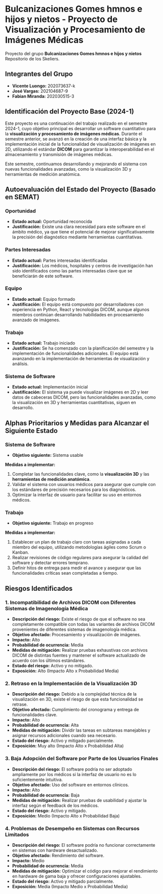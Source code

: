 # Bulcanizaciones Gomes hmnos e hijos y nietos - Proyecto de Visualización y Procesamiento de Imágenes Médicas

Proyecto del grupo **Bulcanizaciones Gomes hmnos e hijos y nietos**  
Repositorio de los Skeliers.

## Integrantes del Grupo

- **Vicente Luongo:** 202073637-k
- **José Vargas:** 202104687-9
- **Fabian Miranda:** 202030515-3

## Identificación del Proyecto Base (2024-1)

Este proyecto es una continuación del trabajo realizado en el semestre 2024-1, cuyo objetivo principal es desarrollar un software cuantitativo para la **visualización y procesamiento de imágenes médicas**. Durante el semestre anterior, se avanzó en la creación de una interfaz básica y la implementación inicial de la funcionalidad de visualización de imágenes en 2D, utilizando el estándar **DICOM** para garantizar la interoperabilidad en el almacenamiento y transmisión de imágenes médicas.

Este semestre, continuamos desarrollando y mejorando el sistema con nuevas funcionalidades avanzadas, como la visualización 3D y herramientas de medición anatómica.

## Autoevaluación del Estado del Proyecto (Basado en SEMAT)

### Oportunidad

- **Estado actual:** Oportunidad reconocida  
- **Justificación:** Existe una clara necesidad para este software en el ámbito médico, ya que tiene el potencial de mejorar significativamente la precisión del diagnóstico mediante herramientas cuantitativas.

### Partes Interesadas

- **Estado actual:** Partes interesadas identificadas  
- **Justificación:** Los médicos, hospitales y centros de investigación han sido identificados como las partes interesadas clave que se beneficiarán de este software.

### Equipo

- **Estado actual:** Equipo formado  
- **Justificación:** El equipo está compuesto por desarrolladores con experiencia en Python, React y tecnologías DICOM, aunque algunos miembros continúan desarrollando habilidades en procesamiento avanzado de imágenes.

### Trabajo

- **Estado actual:** Trabajo iniciado  
- **Justificación:** Se ha comenzado con la planificación del semestre y la implementación de funcionalidades adicionales. El equipo está avanzando en la implementación de herramientas de visualización y análisis.

### Sistema de Software

- **Estado actual:** Implementación inicial  
- **Justificación:** El sistema ya puede visualizar imágenes en 2D y leer datos de cabeceras DICOM, pero las funcionalidades avanzadas, como la visualización en 3D y herramientas cuantitativas, siguen en desarrollo.

## Alphas Prioritarios y Medidas para Alcanzar el Siguiente Estado

### Sistema de Software

- **Objetivo siguiente:** Sistema usable

**Medidas a implementar:**

1. Completar las funcionalidades clave, como la **visualización 3D** y las **herramientas de medición anatómica**.
2. Validar el sistema con usuarios médicos para asegurar que cumple con los estándares de precisión necesarios para los diagnósticos.
3. Optimizar la interfaz de usuario para facilitar su uso en entornos médicos.

### Trabajo

- **Objetivo siguiente:** Trabajo en progreso

**Medidas a implementar:**

1. Establecer un plan de trabajo claro con tareas asignadas a cada miembro del equipo, utilizando metodologías ágiles como Scrum o Kanban.
2. Realizar revisiones de código regulares para asegurar la calidad del software y detectar errores temprano.
3. Definir hitos de entrega para medir el avance y asegurar que las funcionalidades críticas sean completadas a tiempo.

## Riesgos Identificados

### 1. Incompatibilidad de Archivos DICOM con Diferentes Sistemas de Imagenología Médica

- **Descripción del riesgo:** Existe el riesgo de que el software no sea completamente compatible con todas las variantes de archivos DICOM provenientes de diferentes sistemas de imagenología médica.
- **Objetivo afectado:** Procesamiento y visualización de imágenes.
- **Impacto:** Alto  
- **Probabilidad de ocurrencia:** Media  
- **Medidas de mitigación:** Realizar pruebas exhaustivas con archivos DICOM de distintas fuentes y mantener el software actualizado de acuerdo con los últimos estándares.
- **Estado del riesgo:** Activo y no mitigado.  
- **Exposición:** Alto (Impacto Alto x Probabilidad Media)

### 2. Retraso en la Implementación de la Visualización 3D

- **Descripción del riesgo:** Debido a la complejidad técnica de la visualización en 3D, existe el riesgo de que esta funcionalidad se retrase.
- **Objetivo afectado:** Cumplimiento del cronograma y entrega de funcionalidades clave.
- **Impacto:** Alto  
- **Probabilidad de ocurrencia:** Alta  
- **Medidas de mitigación:** Dividir las tareas en subtareas manejables y asignar recursos adicionales cuando sea necesario.
- **Estado del riesgo:** Activo y mitigado parcialmente.  
- **Exposición:** Muy alto (Impacto Alto x Probabilidad Alta)

### 3. Baja Adopción del Software por Parte de los Usuarios Finales

- **Descripción del riesgo:** El software podría no ser adoptado ampliamente por los médicos si la interfaz de usuario no es lo suficientemente intuitiva.
- **Objetivo afectado:** Uso del software en entornos clínicos.
- **Impacto:** Alto  
- **Probabilidad de ocurrencia:** Baja  
- **Medidas de mitigación:** Realizar pruebas de usabilidad y ajustar la interfaz según el feedback de los médicos.
- **Estado del riesgo:** Activo y mitigado.  
- **Exposición:** Medio (Impacto Alto x Probabilidad Baja)

### 4. Problemas de Desempeño en Sistemas con Recursos Limitados

- **Descripción del riesgo:** El software podría no funcionar correctamente en sistemas con hardware desactualizado.
- **Objetivo afectado:** Rendimiento del software.
- **Impacto:** Medio  
- **Probabilidad de ocurrencia:** Media  
- **Medidas de mitigación:** Optimizar el código para mejorar el rendimiento en hardware de gama baja y ofrecer configuraciones ajustables.
- **Estado del riesgo:** Activo y mitigado parcialmente.  
- **Exposición:** Media (Impacto Medio x Probabilidad Media)
